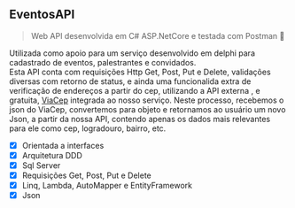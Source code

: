 
## EventosAPI

> Web API desenvolvida em C# ASP.NetCore e testada com Postman :rocket:

Utilizada como apoio para um serviço desenvolvido em delphi para cadastrado de eventos, palestrantes e convidados.\
Esta API conta com requisições Http Get, Post, Put e Delete, validações diversas com retorno de status, e ainda uma funcionalida extra de verificação de endereços a partir do cep, utilizando a API externa , e gratuita, [ViaCep](https://viacep.com.br) integrada ao nosso serviço. Neste processo, recebemos o json do ViaCep, convertemos para objeto e retornamos ao usuário um novo Json, a partir da nossa API, contendo apenas os dados mais relevantes para ele como cep, logradouro, bairro, etc.


- [x] Orientada a interfaces
- [x] Arquitetura DDD
- [x] Sql Server
- [x] Requisições Get, Post, Put e Delete
- [x] Linq, Lambda, AutoMapper e EntityFramework
- [x] Json

